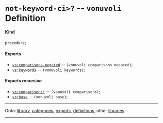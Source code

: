 

<a id='definition__vonuvoli__not-keyword-ci_3e_3f'></a>

# `not-keyword-ci>?` -- `vonuvoli` Definition


<a id='definition__vonuvoli__not-keyword-ci_3e_3f__kind'></a>

#### Kind

`procedure`;


<a id='definition__vonuvoli__not-keyword-ci_3e_3f__exports'></a>

#### Exports

 * [`vs:comparisons-negated`](../../vonuvoli/exports/vs_3a_comparisons-negated.md#export__vonuvoli__vs_3a_comparisons-negated) -- `(vonuvoli comparisons negated)`;
 * [`vs:keywords`](../../vonuvoli/exports/vs_3a_keywords.md#export__vonuvoli__vs_3a_keywords) -- `(vonuvoli keywords)`;


<a id='definition__vonuvoli__not-keyword-ci_3e_3f__exports-recursive'></a>

#### Exports recursive

 * [`vs:comparisons*`](../../vonuvoli/exports/vs_3a_comparisons_2a.md#export__vonuvoli__vs_3a_comparisons_2a) -- `(vonuvoli comparisons)`;
 * [`vs:base`](../../vonuvoli/exports/vs_3a_base.md#export__vonuvoli__vs_3a_base) -- `(vonuvoli base)`;

----

Goto: [library](../../vonuvoli/_index.md#library__vonuvoli), [categories](../../vonuvoli/categories/_index.md#toc__vonuvoli__categories), [exports](../../vonuvoli/exports/_index.md#toc__vonuvoli__exports), [definitions](../../vonuvoli/definitions/_index.md#toc__vonuvoli__definitions), other [libraries](../../_libraries.md#toc__libraries).

----

